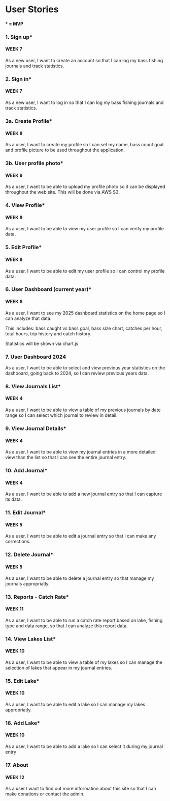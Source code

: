 # User Stories
#### * = MVP

### 1. Sign up*
#### WEEK 7

As a new user, I want to create an account so that I can log my bass fishing journals and track statistics.

### 2. Sign in*
#### WEEK 7

As a new user, I want to log in so that I can log my bass fishing journals and track statistics.

### 3a. Create Profile*
#### WEEK 8

As a user, I want to create my profile so I can set my name, bass count goal and profile picture to be used throughout the application. 

### 3b. User profile photo*
#### WEEK 9

As a user, I want to be able to upload my profile photo so it can be displayed throughout the web site. This will be done via AWS S3.

### 4. View Profile*
#### WEEK 8

As a user, I want to be able to view my user profile so I can verify my profile data.

### 5. Edit Profile*
#### WEEK 8

As a user, I want to be able to edit my user profile so I can control my profile data. 

### 6. User Dashboard (current year)*
#### WEEK 6

As a user, I want to see my 2025 dashboard statistics on the home page so I can analyze that data.

This includes: bass caught vs bass goal, bass size chart, catches per hour, total hours, trip history and catch history.

Statistics will be shown via chart.js

### 7. User Dashboard 2024

As a user, I want to be able to select and view previous year statistics on the dashboard, going back to 2024, so I can review previous years data.

### 8. View Journals List*
#### WEEK 4

As a user, I want to be able to view a table of my previous journals by date range so I can select which journal to review in detail.

 ### 9. View Journal Details*
 #### WEEK 4

As a user, I want to be able to view my journal entries in a more detailed view than the list so that I can see the entire journal entry.

### 10. Add Journal*
#### WEEK 4

As a user, I want to be able to add a new journal entry so that I can capture its data. 

### 11. Edit Journal*
#### WEEK 5

As a user, I want to be able to edit a journal entry so that I can make any corrections.

### 12. Delete Journal*
#### WEEK 5

As a user, I want to be able to delete a journal entry so that manage my journals appropriatly.

### 13. Reports - Catch Rate*
#### WEEK 11

As a user, I want to be able to run a catch rate report based on lake, fishing type and data range, so that I can analyze this report data.

### 14. View Lakes List*
#### WEEK 10

As a user, I want to be able to view a table of my lakes so I can manage the selection of lakes that appear in my journal entries.

### 15. Edit Lake*
#### WEEK 10

As a user, I want to be able to edit a lake so I can manage my lakes appropriatly.

### 16. Add Lake*
#### WEEK 10

As a user, I want to be able to add a lake so I can select it during my journal entry

### 17. About
#### WEEK 12

As a user I want to find out more information about this site so that I can make donations or contact the admin.